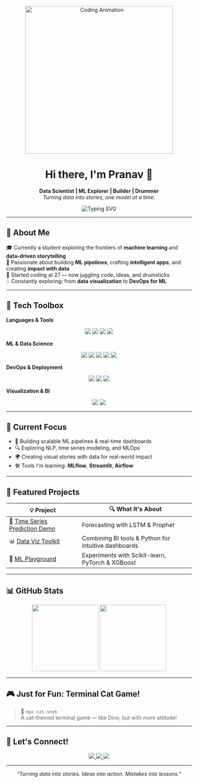 <p align="center">
  <img src="https://media.giphy.com/media/13HgwGsXF0aiGY/giphy.gif" width="400" alt="Coding Animation">
</p>

<h1 align="center">Hi there, I'm Pranav 👋</h1>

<p align="center">
  <b>Data Scientist | ML Explorer | Builder | Drummer</b><br>
  <i>Turning data into stories, one model at a time.</i>
</p>

<p align="center">
  <img src="https://readme-typing-svg.demolab.com?font=Fira+Code&pause=1000&center=true&vCenter=true&random=false&width=500&lines=ML+Enthusiast+%7C+Data+Storyteller+%7C+Tech+Builder;Drummer+with+a+penchant+for+Python;Always+learning%2C+always+building." alt="Typing SVG" />
</p>

---

## 🚀 About Me

🎓 Currently a student exploring the frontiers of **machine learning** and **data-driven storytelling**  
🧠 Passionate about building **ML pipelines**, crafting **intelligent apps**, and creating **impact with data**  
🥁 Started coding at 27 — now juggling code, ideas, and drumsticks  
💡 Constantly exploring: from **data visualization** to **DevOps for ML**

---

## 🧰 Tech Toolbox

**Languages & Tools**
<p align="center">
  <img src="https://img.shields.io/badge/Python-%233670A0?style=for-the-badge&logo=python&logoColor=ffdd54" />
  <img src="https://img.shields.io/badge/R-%23276DC3?style=for-the-badge&logo=r&logoColor=white" />
  <img src="https://img.shields.io/badge/SQL-%234479A1?style=for-the-badge&logo=postgresql&logoColor=white" />
  <img src="https://img.shields.io/badge/Jupyter-%23F37626?style=for-the-badge&logo=jupyter&logoColor=white" />
</p>

**ML & Data Science**
<p align="center">
  <img src="https://img.shields.io/badge/TensorFlow-%23FF6F00?style=for-the-badge&logo=tensorflow&logoColor=white" />
  <img src="https://img.shields.io/badge/PyTorch-%23EE4C2C?style=for-the-badge&logo=pytorch&logoColor=white" />
  <img src="https://img.shields.io/badge/Scikit--Learn-%23F7931E?style=for-the-badge&logo=scikit-learn&logoColor=white" />
  <img src="https://img.shields.io/badge/Pandas-%23150458?style=for-the-badge&logo=pandas&logoColor=white" />
  <img src="https://img.shields.io/badge/Matplotlib-%2311557C?style=for-the-badge&logo=plotly&logoColor=white" />
</p>

**DevOps & Deployment**
<p align="center">
  <img src="https://img.shields.io/badge/Docker-%232496ED?style=for-the-badge&logo=docker&logoColor=white" />
  <img src="https://img.shields.io/badge/Git-%23F05032?style=for-the-badge&logo=git&logoColor=white" />
  <img src="https://img.shields.io/badge/Linux-%23FCC624?style=for-the-badge&logo=linux&logoColor=black" />
</p>

**Visualization & BI**
<p align="center">
  <img src="https://img.shields.io/badge/Tableau-%23E97627?style=for-the-badge&logo=tableau&logoColor=white" />
  <img src="https://img.shields.io/badge/PowerBI-%23F2C811?style=for-the-badge&logo=powerbi&logoColor=black" />
</p>

---

## 🧠 Current Focus

- 🔧 Building scalable ML pipelines & real-time dashboards  
- 🔍 Exploring NLP, time series modeling, and MLOps  
- 🌍 Creating visual stories with data for real-world impact  
- 🛠️ Tools I'm learning: **MLflow**, **Streamlit**, **Airflow**

---

## 🧩 Featured Projects

| 💡 Project | 🔍 What It's About |
|-----------|------------------|
| 🚀 [Time Series Prediction Demo](https://github.com/pranav-wankhedkar/time_series_prediction_demo) | Forecasting with LSTM & Prophet |
| 📊 [Data Viz Toolkit](#) | Combining BI tools & Python for intuitive dashboards |
| 🤖 [ML Playground](#) | Experiments with Scikit-learn, PyTorch & XGBoost |

---

## 📊 GitHub Stats

<p align="center">
  <img src="https://github-readme-stats.vercel.app/api?username=pranav-wankhedkar&show_icons=true&theme=tokyonight&hide=stars" height="180" />
  <img src="https://github-readme-streak-stats.herokuapp.com?user=pranav-wankhedkar&theme=tokyonight" height="180" />
</p>

---

## 🎮 Just for Fun: Terminal Cat Game!

> 🐾 `npx cat-snek`  
> A cat-themed terminal game — like Dino, but with more attitude!

---

## 🤝 Let's Connect!

<p align="center">
  <a href="https://www.linkedin.com/in/pranavwankhedkar/">
    <img src="https://img.shields.io/badge/LinkedIn-%230A66C2?style=for-the-badge&logo=linkedin&logoColor=white" />
  </a>
  <a href="https://twitter.com/astroficboy">
    <img src="https://img.shields.io/badge/Twitter-%231DA1F2?style=for-the-badge&logo=twitter&logoColor=white" />
  </a>
  <a href="https://instagram.com/astroficboy">
    <img src="https://img.shields.io/badge/Instagram-%23E4405F?style=for-the-badge&logo=instagram&logoColor=white" />
  </a>
</p>

---

<p align="center">
  <i>"Turning data into stories. Ideas into action. Mistakes into lessons."</i>
</p>
